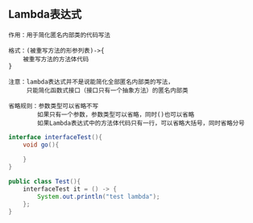 ## Lambda表达式
    作用：用于简化匿名内部类的代码写法

    格式：(被重写方法的形参列表)->{
        被重写方法的方法体代码
    }

    注意：lambda表达式并不是说能简化全部匿名内部类的写法， 
         只能简化函数式接口（接口只有一个抽象方法）的匿名内部类
    
    省略规则：参数类型可以省略不写
            如果只有一个参数，参数类型可以省略，同时()也可以省略
            如果Lambda表达式中的方法体代码只有一行，可以省略大括号，同时省略分号
            
```java
interface interfaceTest(){
    void go(){
        
    }
}

public class Test(){
    interfaceTest it = () -> {
        System.out.println("test lambda");
    };
}
```